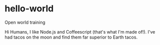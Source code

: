 # hello-world

Open world training

Hi Humans, I like Node.js and Coffeescript (that's what I'm made of!).
I've had tacos on the moon and find them far superior to Earth tacos. 
